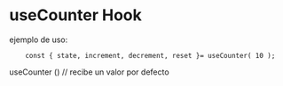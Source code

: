 # useCounter Hook

ejemplo de uso:
```
    const { state, increment, decrement, reset }= useCounter( 10 );

```

useCounter () // recibe un valor por defecto